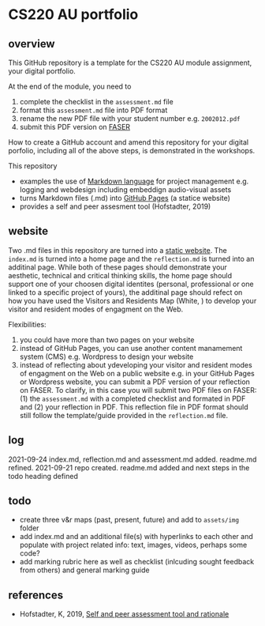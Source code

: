 <!-- #todo
- turn into GitHub Pages
- create template from reflection link digital-identities.md file, perhaps move all questions from reflection.md to a #dicussion heading in digital-identities
- make screencast on submitting this digital-portfolio i.e. the pdf of submit.md
-->


# CS220 AU portfolio

## overview
This GitHub repository is a template for the CS220 AU module assignment, your digital portfolio. 

At the end of the module, you need to 
1. complete the checklist in the `assessment.md` file
2. format this `assessment.md` file into PDF format
3. rename the new PDF file with your student number e.g. `2002012.pdf`
4. submit this PDF version on [FASER](https://faser.essex.ac.uk/)

<!-- #todo make screencast and link video -->

How to create a GitHub account and amend this repository for your digital porfolio, including all of the above steps, is demonstrated in the workshops. 

This repository
- examples the use of [Markdown language](https://guides.github.com/features/mastering-markdown/) for project management e.g. logging and webdesign including embeddign audio-visual assets
- turns Markdown files (.md) into [GitHub Pages](https://pages.github.com/) (a statice website)
- provides a self and peer assesment tool (Hofstadter, 2019)

## website
Two .md files in this repository are turned into a [static website](https://krisztian-hofstadter-tedor.github.io/CS220-AU-portfolio/). The `index.md` is turned into a home page and the `reflection.md` is turned into an additinal page. While both of these pages should demonstrate your aesthetic, technical and critical thinking skills, the home page should support <!-- #todo is there are better phrase for this --> one of your choosen digital identites (personal, professional or one linked to a specific project of yours), the additinal page should refect on how you have used the Visitors and Residents Map (White, <!-- #todo add date -->) to develop your visitor and resident modes of engagment on the Web. 

Flexibilities:   
1. you could have more than two pages on your website 
2. instead of GitHub Pages, you can use another content manamement system (CMS) e.g. Wordpress to design your website
3. instead of reflecting about ydeveloping your visitor and resident modes of engagment on the Web on a public website e.g. in your GitHub Pages or Wordpress website, you can submit a PDF version of your reflection on FASER. To clarify, in this case you will submit two PDF files on FASER: (1) the `assessment.md` with a completed checklist and formated in PDF and (2) your reflection in PDF. This reflection file in PDF format should still follow the template/guide provided in the `reflection.md` file. 

## log
<!-- #todo remove content of template's log and add my own -->
2021-09-24 index.md, reflection.md and assessment.md added. readme.md refined. 
2021-09-21 repo created. readme.md added and next steps in the todo heading defined

## todo
- create three v&r maps (past, present, future) and add to `assets/img` folder
- add index.md and an additional file(s) with hyperlinks to each other and populate with project related info: text, images, videos, perhaps some code?
- add marking rubric here as well as checklist (inlcuding sought feedback from others) and general marking guide

## references
- Hofstadter, K, 2019, [Self and peer assessment tool and rationale](https://khofstadter.com/assets/doc/Hofstadter-2019-self-and-peer-assessment-tool-and-rationale.pdf)
